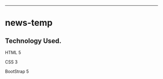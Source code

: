--------------------------------------------------------------------------------------------------------------------------------------------------------------------
# news-temp

<h2>Technology Used.</h2>
<p>HTML 5</p>
<p>CSS 3</p> 
<p>BootStrap 5</p>
